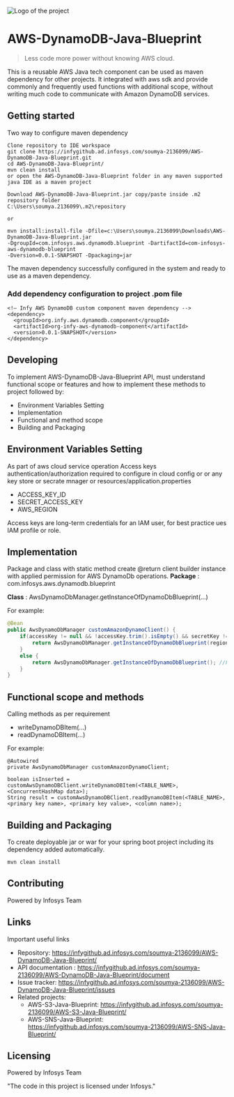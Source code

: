 ![Logo of the project](https://upload.wikimedia.org/wikipedia/commons/9/95/Infosys_logo.svg)

# AWS-DynamoDB-Java-Blueprint
> Less code more power without knowing AWS cloud.

This is a reusable AWS Java tech component can be used as maven dependency for other projects.
It integrated with aws sdk and provide commonly and frequently used functions with additional scope,
without writing much code to communicate with Amazon DynamoDB services.

## Getting started

Two way to configure maven dependency 

```shell
Clone repository to IDE workspace
git clone https://infygithub.ad.infosys.com/soumya-2136099/AWS-DynamoDB-Java-Blueprint.git
cd AWS-DynamoDB-Java-Blueprint/
mvn clean install
or open the AWS-DynamoDB-Java-Blueprint folder in any maven supported java IDE as a maven project
```

```shell
Download AWS-DynamoDB-Java-Blueprint.jar copy/paste inside .m2 repository folder 
C:\Users\soumya.2136099\.m2\repository

or

mvn install:install-file -Dfile=c:\Users\soumya.2136099\Downloads\AWS-DynamoDB-Java-Blueprint.jar 
-DgroupId=com.infosys.aws.dynamodb.blueprint -DartifactId=com-infosys-aws-dynamodb-blueprint 
-Dversion=0.0.1-SNAPSHOT -Dpackaging=jar
```

The maven dependency successfully configured in the system and ready to use as a maven dependency.

### Add dependency configuration to project .pom file
```shell
<!— Infy AWS DynamoDB custom component maven dependency -->
<dependency>
  <groupId>org.infy.aws.dynamodb.component</groupId>
  <artifactId>org-infy-aws-dynamodb-component</artifactId>
  <version>0.0.1-SNAPSHOT</version>
</dependency>
```

## Developing

To implement AWS-DynamoDB-Java-Blueprint API, must understand functional scope or features 
and how to implement these methods to project followed by:

* Environment Variables Setting
* Implementation
* Functional and method scope
* Building and Packaging

## Environment Variables Setting

As part of aws cloud service operation Access keys authentication/authorization required to configure in cloud config or
or any key store or secrate mnager or resources/application.properties
* ACCESS_KEY_ID
* SECRET_ACCESS_KEY
* AWS_REGION

Access keys are long-term credentials for an IAM user, for best practice ues IAM profile or role.

## Implementation

Package and class with static method create @return client builder instance with applied permission for AWS DynamoDb operations.
**Package** : com.infosys.aws.dynamodb.blueprint

**Class** : AwsDynamoDbManager.getInstanceOfDynamoDbBlueprint(...)

For example:
```Java
@Bean
public AwsDynamoDbManager customAmazonDynamoClient() {
	if(accessKey != null && !accessKey.trim().isEmpty() && secretKey != null && !secretKey.trim().isEmpty()) {
		return AwsDynamoDbManager.getInstanceOfDynamoDbBlueprint(region,accessKey,secretKey); //For Access Keys
	}
	else {
		return AwsDynamoDbManager.getInstanceOfDynamoDbBlueprint(); //For IAM profile role
	}
}
```

## Functional scope and methods

Calling methods as per requirement
* writeDynamoDBItem(...)
* readDynamoDBItem(...)

For example:
```shell
@Autowired
private AwsDynamoDbManager customAmazonDynamoClient;

boolean isInserted = customAwsDynamoDBClient.writeDynamoDBItem(<TABLE_NAME>, <ConcurrentHashMap data>);
String result = customAwsDynamoDBClient.readDynamoDBItem(<TABLE_NAME>, <primary key name>, <primary key value>, <column name>);
```

## Building and Packaging

To create deployable jar or war for your spring boot project including its dependency added automatically.
```shell
mvn clean install
```

## Contributing

Powered by Infosys Team

## Links

Important useful links

- Repository: https://infygithub.ad.infosys.com/soumya-2136099/AWS-DynamoDB-Java-Blueprint/
- API documentation : https://infygithub.ad.infosys.com/soumya-2136099/AWS-DynamoDB-Java-Blueprint/document
- Issue tracker: https://infygithub.ad.infosys.com/soumya-2136099/AWS-DynamoDB-Java-Blueprint/issues
- Related projects:
  - AWS-S3-Java-Blueprint: https://infygithub.ad.infosys.com/soumya-2136099/AWS-S3-Java-Blueprint/
  - AWS-SNS-Java-Blueprint: https://infygithub.ad.infosys.com/soumya-2136099/AWS-SNS-Java-Blueprint/


## Licensing
Powered by Infosys Team

"The code in this project is licensed under Infosys."
